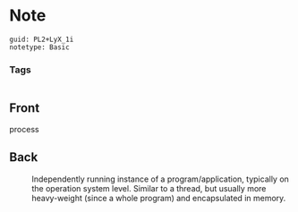 # Note
```
guid: PL2+LyX_1i
notetype: Basic
```

### Tags
```
```

## Front
process

## Back
<dd>Independently running instance of a program/application, typically 
on the operation system level. Similar to a thread, but usually more 
heavy-weight (since a whole program) and encapsulated in memory.</dd>
